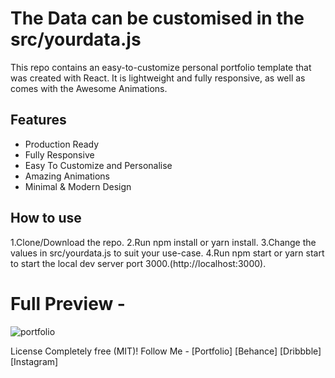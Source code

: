 
# The Data can be customised in the src/yourdata.js
This repo contains an easy-to-customize personal portfolio template that was created with React. It is lightweight and fully responsive, as well as comes with the Awesome Animations.
## Features 
* Production Ready
* Fully Responsive
* Easy To Customize and Personalise
* Amazing Animations
* Minimal & Modern Design
## How to use
1.Clone/Download the repo.
2.Run npm install or yarn install.
3.Change the values in src/yourdata.js to suit your use-case.
4.Run npm start or yarn start to start the local dev server port 3000.(http://localhost:3000).

# Full Preview - 
![portfolio](https://user-images.githubusercontent.com/16558205/59826731-7d494300-9354-11e9-92dd-46f7057b6ead.png)



License
Completely free (MIT)!
Follow Me - 
[Portfolio]
[Behance]
[Dribbble]
[Instagram]
